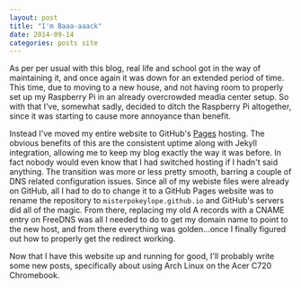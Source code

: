 ```yaml
--- 
layout: post
title: "I'm Baaa-aaack"
date: 2014-09-14
categories: posts site
---
```


As per per usual with this blog, real life and school got in the way of 
maintaining it, and once again it was down for an extended period of 
time. This time, due to moving to a new house, and not having room to properly 
set up my Raspberry Pi in an already overcrowded meadia center setup. So with 
that I've, somewhat sadly, decided to ditch the Raspberry Pi altogether, since 
it was starting to cause more annoyance than benefit.

Instead I've moved my entire website to GitHub's [Pages][pages] hosting. 
The obvious benefits of this are the consistent uptime along with Jekyll 
integration, allowing me to keep my blog exactly the way it was before. In fact 
nobody would even know that I had switched hosting if I hadn't said anything. 
The transition was more or less pretty smooth, barring a couple of DNS related 
configuration issues. Since all of my webiste files were already on GitHub, all 
I had to do to change it to a GitHub Pages website was to rename the repository 
to `misterpokeylope.github.io` and GitHub's servers did all of the magic. From 
there, replacing my old A records with a CNAME entry on FreeDNS was all I 
needed to do to get my domain name to point to the new host, and from there 
everything was golden...once I finally figured out how to properly get the 
redirect working.

Now that I have this website up and running for good, I'll probably write some
new posts, specifically about using Arch Linux on the Acer C720 Chromebook.

[pages]: https://pages.github.com/